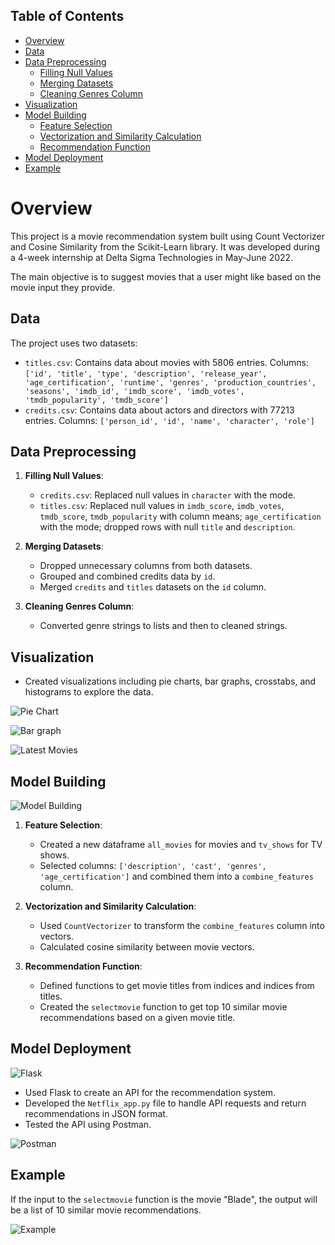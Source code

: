 ## Table of Contents

- [Overview](#Overview)
- [Data](#data)
- [Data Preprocessing](#data-preprocessing)
  - [Filling Null Values](#filling-null-values)
  - [Merging Datasets](#merging-datasets)
  - [Cleaning Genres Column](#cleaning-genres-column)
- [Visualization](#visualization)
- [Model Building](#model-building)
  - [Feature Selection](#feature-selection)
  - [Vectorization and Similarity Calculation](#vectorization-and-similarity-calculation)
  - [Recommendation Function](#recommendation-function)
- [Model Deployment](#model-deployment)
- [Example](#example)
  
# Overview

This project is a movie recommendation system built using Count Vectorizer and Cosine Similarity from the Scikit-Learn library. It was developed during a 4-week internship at Delta Sigma Technologies in May-June 2022.

The main objective is to suggest movies that a user might like based on the movie input they provide.

## Data

The project uses two datasets:
- `titles.csv`: Contains data about movies with 5806 entries. Columns: `['id', 'title', 'type', 'description', 'release_year', 'age_certification', 'runtime', 'genres', 'production_countries', 'seasons', 'imdb_id', 'imdb_score', 'imdb_votes', 'tmdb_popularity', 'tmdb_score']`
- `credits.csv`: Contains data about actors and directors with 77213 entries. Columns: `['person_id', 'id', 'name', 'character', 'role']`

## Data Preprocessing

1. **Filling Null Values**:
   - `credits.csv`: Replaced null values in `character` with the mode.
   - `titles.csv`: Replaced null values in `imdb_score`, `imdb_votes`, `tmdb_score`, `tmdb_popularity` with column means; `age_certification` with the mode; dropped rows with null `title` and `description`.

2. **Merging Datasets**:
   - Dropped unnecessary columns from both datasets.
   - Grouped and combined credits data by `id`.
   - Merged `credits` and `titles` datasets on the `id` column.

3. **Cleaning Genres Column**:
   - Converted genre strings to lists and then to cleaned strings.

## Visualization

- Created visualizations including pie charts, bar graphs, crosstabs, and histograms to explore the data.

![Pie Chart](img/01.jpg?raw=true "Pie Chart")

![Bar graph](img/02.jpg?raw=true "Bar graph") 

![Latest Movies](img/03.jpg?raw=true "Latest Movies") 

## Model Building

![Model Building](img/04.jpg?raw=true "Model Buildings") 

1. **Feature Selection**:
   - Created a new dataframe `all_movies` for movies and `tv_shows` for TV shows.
   - Selected columns: `['description', 'cast', 'genres', 'age_certification']` and combined them into a `combine_features` column.

2. **Vectorization and Similarity Calculation**:
   - Used `CountVectorizer` to transform the `combine_features` column into vectors.
   - Calculated cosine similarity between movie vectors.

3. **Recommendation Function**:
   - Defined functions to get movie titles from indices and indices from titles.
   - Created the `selectmovie` function to get top 10 similar movie recommendations based on a given movie title.

## Model Deployment

![Flask](img/06.jpg?raw=true "Flask") 

- Used Flask to create an API for the recommendation system.
- Developed the `Netflix_app.py` file to handle API requests and return recommendations in JSON format.
- Tested the API using Postman.

![Postman](img/07.jpg?raw=true "Postman") 

## Example

If the input to the `selectmovie` function is the movie "Blade", the output will be a list of 10 similar movie recommendations.

![Example](img/05.jpg?raw=true "Example") 
